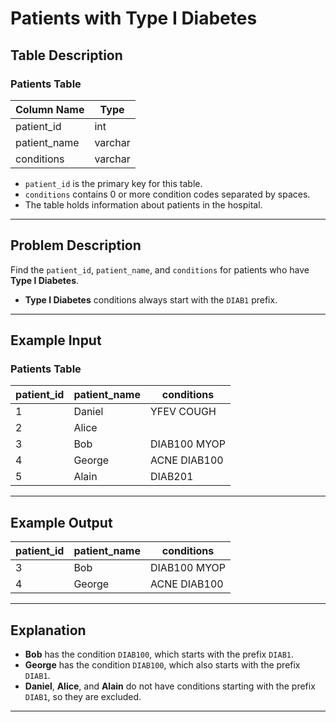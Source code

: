 # Patients with Type I Diabetes

## Table Description

### Patients Table

| Column Name  | Type    |
|--------------|---------|
| patient_id   | int     |
| patient_name | varchar |
| conditions   | varchar |

- `patient_id` is the primary key for this table.
- `conditions` contains 0 or more condition codes separated by spaces.
- The table holds information about patients in the hospital.

---

## Problem Description

Find the `patient_id`, `patient_name`, and `conditions` for patients who have **Type I Diabetes**.  
- **Type I Diabetes** conditions always start with the `DIAB1` prefix.

---

## Example Input

### Patients Table

| patient_id | patient_name | conditions   |
|------------|--------------|--------------|
| 1          | Daniel       | YFEV COUGH   |
| 2          | Alice        |              |
| 3          | Bob          | DIAB100 MYOP |
| 4          | George       | ACNE DIAB100 |
| 5          | Alain        | DIAB201      |

---

## Example Output

| patient_id | patient_name | conditions   |
|------------|--------------|--------------|
| 3          | Bob          | DIAB100 MYOP |
| 4          | George       | ACNE DIAB100 |

---

## Explanation

- **Bob** has the condition `DIAB100`, which starts with the prefix `DIAB1`.
- **George** has the condition `DIAB100`, which also starts with the prefix `DIAB1`.
- **Daniel**, **Alice**, and **Alain** do not have conditions starting with the prefix `DIAB1`, so they are excluded.

---